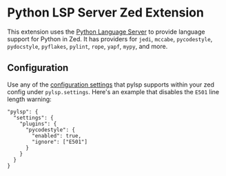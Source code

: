 # Python LSP Server Zed Extension

This extension uses the [Python Language Server](https://github.com/python-lsp/python-lsp-server) to provide language support for Python in Zed. It has providers for `jedi`, `mccabe`, `pycodestyle`, `pydocstyle`, `pyflakes`, `pylint`, `rope`, `yapf`, `mypy`, and more.

## Configuration

Use any of the [configuration settings](https://github.com/python-lsp/python-lsp-server/blob/develop/CONFIGURATION.md) that pylsp supports within your zed config under `pylsp.settings`. Here's an example that disables the `E501` line length warning:

```jsonc
"pylsp": {
  "settings": {
    "plugins": {
      "pycodestyle": {
        "enabled": true,
        "ignore": ["E501"]
      }
    }
  }
}
```
